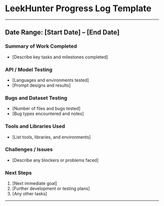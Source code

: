# LeekHunter Progress Log Template

---

## Date Range: [Start Date] – [End Date]

### Summary of Work Completed
- [Describe key tasks and milestones completed]

### API / Model Testing
- [Languages and environments tested]
- [Prompt designs and results]

### Bugs and Dataset Testing
- [Number of files and bugs tested]
- [Bug types encountered and notes]

### Tools and Libraries Used
- [List tools, libraries, and environments]

### Challenges / Issues
- [Describe any blockers or problems faced]

### Next Steps
1. [Next immediate goal]  
2. [Further development or testing plans]  
3. [Any other tasks]

---